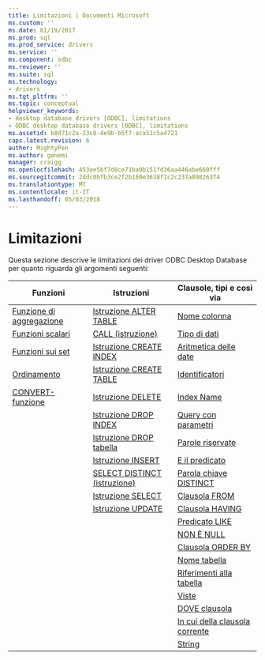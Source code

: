 ```yaml
---
title: Limitazioni | Documenti Microsoft
ms.custom: ''
ms.date: 01/19/2017
ms.prod: sql
ms.prod_service: drivers
ms.service: ''
ms.component: odbc
ms.reviewer: ''
ms.suite: sql
ms.technology:
- drivers
ms.tgt_pltfrm: ''
ms.topic: conceptual
helpviewer_keywords:
- desktop database drivers [ODBC], limitations
- ODBC desktop database drivers [ODBC], limitations
ms.assetid: b8d71c2a-23c8-4e9b-b5f7-aca51c5a4721
caps.latest.revision: 6
author: MightyPen
ms.author: genemi
manager: craigg
ms.openlocfilehash: 453ee5bf7d8ce71ba0b151fd36aa446abe660fff
ms.sourcegitcommit: 2ddc0bfb3ce2f2b160e3638f1c2c237a898263f4
ms.translationtype: MT
ms.contentlocale: it-IT
ms.lasthandoff: 05/03/2018
---
```

# <a name="limitations"></a>Limitazioni
Questa sezione descrive le limitazioni dei driver ODBC Desktop Database per quanto riguarda gli argomenti seguenti:  
  
|Funzioni|Istruzioni|Clausole, tipi e così via|  
|---------------|----------------|-------------------------------|  
|[Funzione di aggregazione](../../odbc/microsoft/aggregate-function-limitations.md)|[Istruzione ALTER TABLE](../../odbc/microsoft/alter-table-statement-limitations.md)|[Nome colonna](../../odbc/microsoft/column-name-limitations.md)|  
|[Funzioni scalari](../../odbc/microsoft/scalar-function-limitations.md)|[CALL (istruzione)](../../odbc/microsoft/call-statement-limitations.md)|[Tipo di dati](../../odbc/microsoft/data-type-limitations.md)|  
|[Funzioni sui set](../../odbc/microsoft/set-functions-limitations.md)|[Istruzione CREATE INDEX](../../odbc/microsoft/create-index-statement-limitations.md)|[Aritmetica delle date](../../odbc/microsoft/date-arithmetic-limitations.md)|  
|[Ordinamento](../../odbc/microsoft/sorting-limitations.md)|[Istruzione CREATE TABLE](../../odbc/microsoft/create-table-statement-limitations.md)|[Identificatori](../../odbc/microsoft/identifiers-limitations.md)|  
|[CONVERT-funzione](../../odbc/microsoft/convert-function-limitations.md)|[Istruzione DELETE](../../odbc/microsoft/delete-statement-limitations.md)|[Index Name](../../odbc/microsoft/index-name-limitations.md)|  
||[Istruzione DROP INDEX](../../odbc/microsoft/drop-index-statement-limitations.md)|[Query con parametri](../../odbc/microsoft/parameterized-query-limitations.md)|  
||[Istruzione DROP tabella](../../odbc/microsoft/drop-table-statement-limitations.md)|[Parole riservate](../../odbc/microsoft/reserved-word-limitations.md)|  
||[Istruzione INSERT](../../odbc/microsoft/insert-statement-limitations.md)|[E il predicato](../../odbc/microsoft/and-predicate-limitations.md)|  
||[SELECT DISTINCT (istruzione)](../../odbc/microsoft/select-distinct-limitations.md)|[Parola chiave DISTINCT](../../odbc/microsoft/distinct-keyword-limitations.md)|  
||[Istruzione SELECT](../../odbc/microsoft/select-statement-limitations.md)|[Clausola FROM](../../odbc/microsoft/from-clause-limitations.md)|  
||[Istruzione UPDATE](../../odbc/microsoft/update-statement-limitations.md)|[Clausola HAVING](../../odbc/microsoft/having-clause-limitations.md)|  
|||[Predicato LIKE](../../odbc/microsoft/like-predicate-limitations.md)|  
|||[NON È NULL](../../odbc/microsoft/not-null-limitations.md)|  
|||[Clausola ORDER BY](../../odbc/microsoft/order-by-clause-limitations.md)|  
|||[Nome tabella](../../odbc/microsoft/table-name-limitations.md)|  
|||[Riferimenti alla tabella](../../odbc/microsoft/table-references-limitations.md)|  
|||[Viste](../../odbc/microsoft/views-limitations.md)|  
|||[DOVE clausola](../../odbc/microsoft/where-clause-limitations.md)|  
|||[In cui della clausola corrente](../../odbc/microsoft/where-current-of-clause-limitations.md)|  
|||[String](../../odbc/microsoft/string-limitations.md)|
